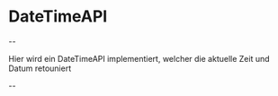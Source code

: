 # DateTimeAPI

--

Hier wird ein DateTimeAPI implementiert, welcher die aktuelle Zeit und Datum retouniert

--

